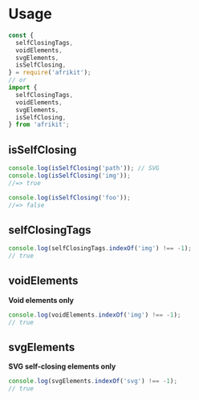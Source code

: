 # Usage

```js
const {
  selfClosingTags,
  voidElements,
  svgElements,
  isSelfClosing,
} = require('afrikit');
// or
import {
  selfClosingTags,
  voidElements,
  svgElements,
  isSelfClosing,
} from 'afrikit';
```

## isSelfClosing

```js
console.log(isSelfClosing('path')); // SVG
console.log(isSelfClosing('img'));
//=> true

console.log(isSelfClosing('foo'));
//=> false
```

## selfClosingTags

```js
console.log(selfClosingTags.indexOf('img') !== -1);
// true
```

## voidElements

**Void elements only**

```js
console.log(voidElements.indexOf('img') !== -1);
// true
```

## svgElements

**SVG self-closing elements only**

```js
console.log(svgElements.indexOf('svg') !== -1);
// true
```
